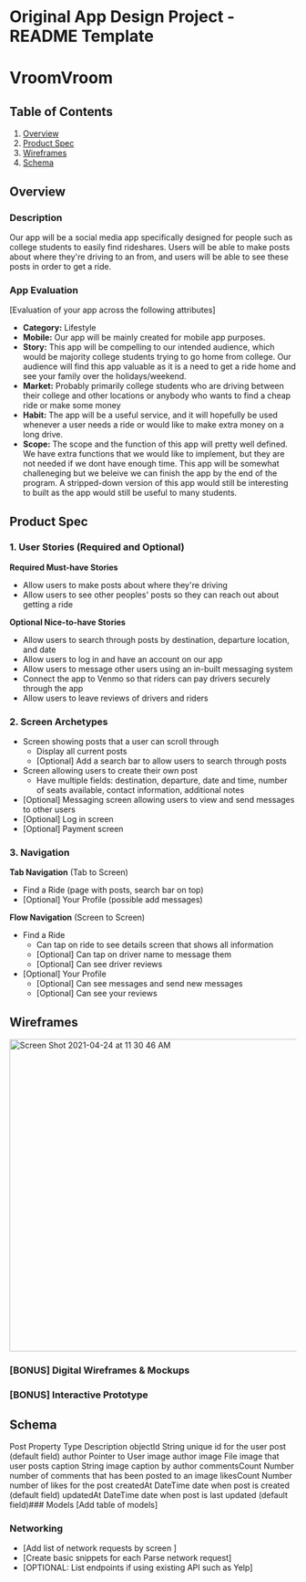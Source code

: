 Original App Design Project - README Template
===

# VroomVroom

## Table of Contents
1. [Overview](#Overview)
1. [Product Spec](#Product-Spec)
1. [Wireframes](#Wireframes)
2. [Schema](#Schema)

## Overview
### Description
Our app will be a social media app specifically designed for people such as college students to easily find rideshares. Users will be able to make posts about where they're driving to an from, and users will be able to see these posts in order to get a ride.

### App Evaluation
[Evaluation of your app across the following attributes]
- **Category:** Lifestyle 
- **Mobile:** Our app will be mainly created for mobile app purposes.
- **Story:** This app will be compelling to our intended audience, which would be majority college students trying to go home from college. Our audience will find this app valuable as it is a need to get a ride home and see your family over the holidays/weekend.
- **Market:** Probably primarily college students who are driving between their college and other locations or anybody who wants to find a cheap ride or make some money
- **Habit:** The app will be a useful service, and it will hopefully be used whenever a user needs a ride or would like to make extra money on a long drive.
- **Scope:** The scope and the function of this app will pretty well defined. We have extra functions that we would like to implement, but they are not needed if we dont have enough time. This app will be somewhat challeneging but we beleive we can finish the app by the end of the program. A stripped-down version of this app would still be interesting to built as the app would still be useful to many students.

## Product Spec

### 1. User Stories (Required and Optional)

**Required Must-have Stories**

* Allow users to make posts about where they're driving
* Allow users to see other peoples' posts so they can reach out about getting a ride

**Optional Nice-to-have Stories**

* Allow users to search through posts by destination, departure location, and date
* Allow users to log in and have an account on our app
* Allow users to message other users using an in-built messaging system
* Connect the app to Venmo so that riders can pay drivers securely through the app
* Allow users to leave reviews of drivers and riders

### 2. Screen Archetypes

* Screen showing posts that a user can scroll through
   * Display all current posts
   * [Optional] Add a search bar to allow users to search through posts
* Screen allowing users to create their own post
   * Have multiple fields: destination, departure, date and time, number of seats available, contact information, additional notes
* [Optional] Messaging screen allowing users to view and send messages to other users
* [Optional] Log in screen
* [Optional] Payment screen

### 3. Navigation

**Tab Navigation** (Tab to Screen)

* Find a Ride (page with posts, search bar on top)
* [Optional] Your Profile (possible add messages)

**Flow Navigation** (Screen to Screen)

* Find a Ride
   * Can tap on ride to see details screen that shows all information
   * [Optional] Can tap on driver name to message them
   * [Optional] Can see driver reviews
* [Optional] Your Profile
   * [Optional] Can see messages and send new messages
   * [Optional] Can see your reviews

## Wireframes
<img width="547" alt="Screen Shot 2021-04-24 at 11 30 46 AM" src="https://user-images.githubusercontent.com/59664875/115969186-942cc380-a4f0-11eb-87d2-43c018b5e155.png">


### [BONUS] Digital Wireframes & Mockups

### [BONUS] Interactive Prototype

## Schema 
Post
Property	Type	Description
objectId	String	unique id for the user post (default field)
author	Pointer to User	image author
image	File	image that user posts
caption	String	image caption by author
commentsCount	Number	number of comments that has been posted to an image
likesCount	Number	number of likes for the post
createdAt	DateTime	date when post is created (default field)
updatedAt	DateTime	date when post is last updated (default field)### Models
[Add table of models]
### Networking
- [Add list of network requests by screen ]
- [Create basic snippets for each Parse network request]
- [OPTIONAL: List endpoints if using existing API such as Yelp]

